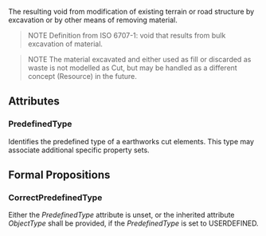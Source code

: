 The resulting void from modification of existing terrain or road structure by excavation or by other means of removing material.

<!-- end of short definition -->


> NOTE Definition from ISO 6707-1: void that results from bulk excavation of material.

> NOTE The material excavated and either used as fill or discarded as waste is not modelled as Cut, but may be handled as a different concept (Resource) in the future.

## Attributes

### PredefinedType
Identifies the predefined type of a earthworks cut elements. This type may associate additional specific property sets.

## Formal Propositions

### CorrectPredefinedType
Either the _PredefinedType_ attribute is unset, or the inherited attribute _ObjectType_ shall be provided, if the _PredefinedType_ is set to USERDEFINED.
